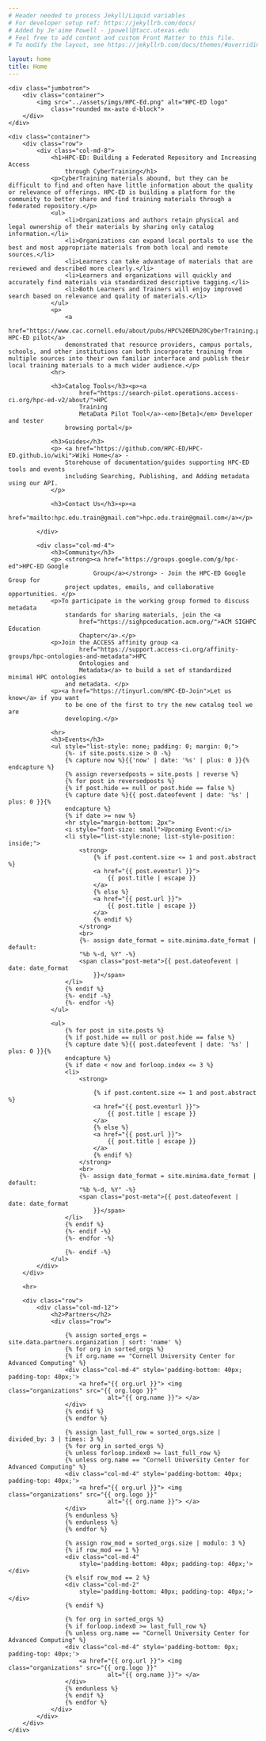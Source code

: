 ```yaml
---
# Header needed to process Jekyll/Liquid variables
# For developer setup ref: https://jekyllrb.com/docs/
# Added by Je'aime Powell - jpowell@tacc.utexas.edu
# Feel free to add content and custom Front Matter to this file.
# To modify the layout, see https://jekyllrb.com/docs/themes/#overriding-theme-defaults

layout: home
title: Home
---
```

<main role="main">

	<div class="jumbotron">
		<div class="container">
			<img src="../assets/imgs/HPC-Ed.png" alt="HPC-ED logo"
				class="rounded mx-auto d-block">
		</div>
	</div>

	<div class="container">
		<div class="row">
			<div class="col-md-8">
				<h1>HPC-ED: Building a Federated Repository and Increasing Access
					through CyberTraining</h1>
				<p>CyberTraining materials abound, but they can be difficult to find and often have little information about the quality or relevance of offerings. HPC-ED is building a platform for the community to better share and find training materials through a federated repository.</p>
				<ul>
					<li>Organizations and authors retain physical and legal ownership of their materials by sharing only catalog information.</li>
					<li>Organizations can expand local portals to use the best and most appropriate materials from both local and remote sources.</li>
					<li>Learners can take advantage of materials that are reviewed and described more clearly.</li>
					<li>Learners and organizations will quickly and accurately find materials via standardized descriptive tagging.</li>
					<li>Both Learners and Trainers will enjoy improved search based on relevance and quality of materials.</li>
				</ul>
				<p>
					<a
						href="https://www.cac.cornell.edu/about/pubs/HPC%20ED%20CyberTraining.pdf">The HPC-ED pilot</a>
					demonstrated that resource providers, campus portals, schools, and other institutions can both incorporate training from multiple sources into their own familiar interface and publish their local training materials to a much wider audience.</p>
				<hr>

				<h3>Catalog Tools</h3><p><a
						href="https://search-pilot.operations.access-ci.org/hpc-ed-v2/about/">HPC
						Training
						MetaData Pilot Tool</a>-<em>[Beta]</em> Developer and tester
					browsing portal</p>

				<h3>Guides</h3>
				<p> <a href="https://github.com/HPC-ED/HPC-ED.github.io/wiki">Wiki Home</a> -
					Storehouse of documentation/guides supporting HPC-ED tools and events
					including Searching, Publishing, and Adding metadata using our API.
				</p>

				<h3>Contact Us</h3><p><a
						href="mailto:hpc.edu.train@gmail.com">hpc.edu.train@gmail.com</a></p>

			</div>

			<div class="col-md-4">
				<h3>Community</h3>
				<p> <strong><a href="https://groups.google.com/g/hpc-ed">HPC-ED Google
							Group</a></strong> - Join the HPC-ED Google Group for
					project updates, emails, and collaborative opportunities. </p>
				<p>To participate in the working group formed to discuss metadata
					standards for sharing materials, join the <a
						href="https://sighpceducation.acm.org/">ACM SIGHPC Education
						Chapter</a>.</p>
				<p>Join the ACCESS affinity group <a
						href="https://support.access-ci.org/affinity-groups/hpc-ontologies-and-metadata">HPC
						Ontologies and
						Metadata</a> to build a set of standardized minimal HPC ontologies
					and metadata. </p>
				<p><a href="https://tinyurl.com/HPC-ED-Join">Let us know</a> if you want
					to be one of the first to try the new catalog tool we are
					developing.</p>

				<hr>
				<h3>Events</h3>
				<ul style="list-style: none; padding: 0; margin: 0;">
					{%- if site.posts.size > 0 -%}
					{% capture now %}{{'now' | date: '%s' | plus: 0 }}{% endcapture %}
					{% assign reversedposts = site.posts | reverse %}
					{% for post in reversedposts %}
					{% if post.hide == null or post.hide == false %}
					{% capture date %}{{ post.dateofevent | date: '%s' | plus: 0 }}{%
					endcapture %}
					{% if date >= now %}
					<hr style="margin-bottom: 2px">
					<i style="font-size: small">Upcoming Event:</i>
					<li style="list-style:none; list-style-position: inside;">
						<strong>
							{% if post.content.size <= 1 and post.abstract %}
							<a href="{{ post.eventurl }}">
								{{ post.title | escape }}
							</a>
							{% else %}
							<a href="{{ post.url }}">
								{{ post.title | escape }}
							</a>
							{% endif %}
						</strong>
						<br>
						{%- assign date_format = site.minima.date_format | default:
						"%b %-d, %Y" -%}
						<span class="post-meta">{{ post.dateofevent | date: date_format
							}}</span>
					</li>
					{% endif %}
					{%- endif -%}
					{%- endfor -%}
				</ul>

				<ul>
					{% for post in site.posts %}
					{% if post.hide == null or post.hide == false %}
					{% capture date %}{{ post.dateofevent | date: '%s' | plus: 0 }}{%
					endcapture %}
					{% if date < now and forloop.index <= 3 %}
					<li>
						<strong>

							{% if post.content.size <= 1 and post.abstract %}
							<a href="{{ post.eventurl }}">
								{{ post.title | escape }}
							</a>
							{% else %}
							<a href="{{ post.url }}">
								{{ post.title | escape }}
							</a>
							{% endif %}
						</strong>
						<br>
						{%- assign date_format = site.minima.date_format | default:
						"%b %-d, %Y" -%}
						<span class="post-meta">{{ post.dateofevent | date: date_format
							}}</span>
					</li>
					{% endif %}
					{%- endif -%}
					{%- endfor -%}

					{%- endif -%}
				</ul>
			</div>
		</div>

		<hr>

		<div class="row">
			<div class="col-md-12">
				<h2>Partners</h2>
				<div class="row">

					{% assign sorted_orgs = site.data.partners.organization | sort: 'name' %}
					{% for org in sorted_orgs %}
					{% if org.name == "Cornell University Center for Advanced Computing" %}
					<div class="col-md-4" style='padding-bottom: 40px; padding-top: 40px;'>
						<a href="{{ org.url }}"> <img class="organizations" src="{{ org.logo }}"
								alt="{{ org.name }}"> </a>
					</div>
					{% endif %}
					{% endfor %}

					{% assign last_full_row = sorted_orgs.size | divided_by: 3 | times: 3 %}
					{% for org in sorted_orgs %}
					{% unless forloop.index0 >= last_full_row %}
					{% unless org.name == "Cornell University Center for Advanced Computing" %}
					<div class="col-md-4" style='padding-bottom: 40px; padding-top: 40px;'>
						<a href="{{ org.url }}"> <img class="organizations" src="{{ org.logo }}"
								alt="{{ org.name }}"> </a>
					</div>
					{% endunless %}
					{% endunless %}
					{% endfor %}

					{% assign row_mod = sorted_orgs.size | modulo: 3 %}
					{% if row_mod == 1 %}
					<div class="col-md-4"
						style='padding-bottom: 40px; padding-top: 40px;'></div>
					{% elsif row_mod == 2 %}
					<div class="col-md-2"
						style='padding-bottom: 40px; padding-top: 40px;'></div>
					{% endif %}

					{% for org in sorted_orgs %}
					{% if forloop.index0 >= last_full_row %}
					{% unless org.name == "Cornell University Center for Advanced Computing" %}
					<div class="col-md-4" style='padding-bottom: 0px; padding-top: 40px;'>
						<a href="{{ org.url }}"> <img class="organizations" src="{{ org.logo }}"
								alt="{{ org.name }}"> </a>
					</div>
					{% endunless %}
					{% endif %}
					{% endfor %}
				</div>
			</div>
		</div>
	</div>
</main>

<!-- Bootstrap core JavaScript ================================================== -->
<!-- Placed at the end of the document so the pages load faster -->
<script src="https://code.jquery.com/jquery-3.2.1.slim.min.js"
	integrity="sha384-KJ3o2DKtIkvYIK3UENzmM7KCkRr/rE9/Qpg6aAZGJwFDMVNA/GpGFF93hXpG5KkN"
	crossorigin="anonymous"></script>
<script>window.jQuery || document.write('<script src="./assets/js/vendor/jquery-slim.min.js"><\/script>')</script>
<script src="./assets/js/popper.min.js"></script>
<script src="./assets/js/bootstrap.min.js"></script>
